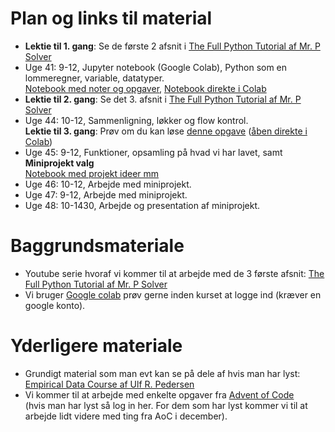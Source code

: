 # Plan og links til material 
- **Lektie til 1. gang**: Se de første 2 afsnit i  [The Full Python Tutorial af Mr. P Solver](https://www.youtube.com/playlist?list=PLkdGijFCNuVnGxo-1fSNcdHh5gZc17oRM)
- Uge 41: 9-12, Jupyter notebook (Google Colab), Python som en lommeregner, variable, datatyper.\
 [Notebook med noter og opgaver](https://github.com/BoJakobsen/PythonTAP2025/blob/main/Session1.ipynb), [Notebook direkte i Colab](https://colab.research.google.com/github/BoJakobsen/PythonTAP2025/blob/main/Session1.ipynb)
- **Lektie til 2. gang**: Se det 3. afsnit i  [The Full Python Tutorial af Mr. P Solver](https://www.youtube.com/playlist?list=PLkdGijFCNuVnGxo-1fSNcdHh5gZc17oRM)
- Uge 44: 10-12, Sammenligning, løkker og flow kontrol.\
**Lektie til 3. gang**: Prøv om du kan løse 
  [denne opgave](https://github.com/BoJakobsen/PythonTAP2025/blob/main/AoC2024_day1.ipynb) ([åben direkte i Colab](https://colab.research.google.com/github/BoJakobsen/Python101/blob/main/AoC2024_day1.ipynb))
- Uge 45: 9-12, Funktioner, opsamling på hvad vi har lavet, samt **Miniprojekt valg**\
   [Notebook med projekt ideer mm](https://github.com/BoJakobsen/PythonTAP2025/blob/main/Projekt_ideer.ipynb)
- Uge 46: 10-12, Arbejde med miniprojekt.
- Uge 47: 9-12, Arbejde med miniprojekt.
- Uge 48: 10-1430, Arbejde og presentation af miniprojekt.

# Baggrundsmateriale
- Youtube serie hvoraf vi kommer til at arbejde med de 3 første afsnit: [The Full Python Tutorial af Mr. P Solver](https://www.youtube.com/playlist?list=PLkdGijFCNuVnGxo-1fSNcdHh5gZc17oRM)
- Vi bruger [Google colab](https://colab.research.google.com/) prøv gerne inden kurset at logge ind (kræver en google konto).

# Yderligere materiale
- Grundigt material som man evt kan se på dele af hvis man har lyst: [Empirical Data Course af Ulf R. Pedersen ](https://gitlab.com/natural-sciences-ruc/empirical-data-course)
- Vi kommer til at arbejde med enkelte opgaver fra [Advent of Code](https://adventofcode.com/)\
  (hvis man har lyst så log in her. For dem som har lyst kommer vi til at arbejde lidt videre med ting fra AoC i december).
